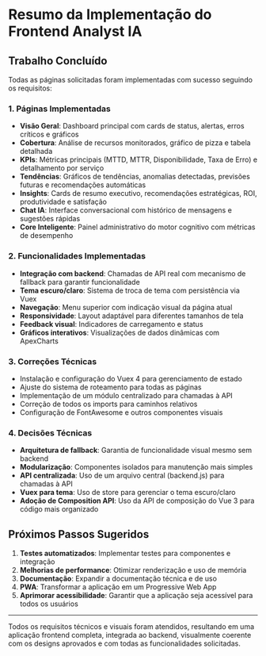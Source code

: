 # Resumo da Implementação do Frontend Analyst IA

## Trabalho Concluído

Todas as páginas solicitadas foram implementadas com sucesso seguindo os requisitos:

### 1. Páginas Implementadas

- **Visão Geral**: Dashboard principal com cards de status, alertas, erros críticos e gráficos
- **Cobertura**: Análise de recursos monitorados, gráfico de pizza e tabela detalhada
- **KPIs**: Métricas principais (MTTD, MTTR, Disponibilidade, Taxa de Erro) e detalhamento por serviço
- **Tendências**: Gráficos de tendências, anomalias detectadas, previsões futuras e recomendações automáticas
- **Insights**: Cards de resumo executivo, recomendações estratégicas, ROI, produtividade e satisfação
- **Chat IA**: Interface conversacional com histórico de mensagens e sugestões rápidas
- **Core Inteligente**: Painel administrativo do motor cognitivo com métricas de desempenho

### 2. Funcionalidades Implementadas

- **Integração com backend**: Chamadas de API real com mecanismo de fallback para garantir funcionalidade
- **Tema escuro/claro**: Sistema de troca de tema com persistência via Vuex
- **Navegação**: Menu superior com indicação visual da página atual
- **Responsividade**: Layout adaptável para diferentes tamanhos de tela
- **Feedback visual**: Indicadores de carregamento e status
- **Gráficos interativos**: Visualizações de dados dinâmicas com ApexCharts

### 3. Correções Técnicas

- Instalação e configuração do Vuex 4 para gerenciamento de estado
- Ajuste do sistema de roteamento para todas as páginas
- Implementação de um módulo centralizado para chamadas à API
- Correção de todos os imports para caminhos relativos
- Configuração de FontAwesome e outros componentes visuais

### 4. Decisões Técnicas

- **Arquitetura de fallback**: Garantia de funcionalidade visual mesmo sem backend
- **Modularização**: Componentes isolados para manutenção mais simples
- **API centralizada**: Uso de um arquivo central (backend.js) para chamadas à API
- **Vuex para tema**: Uso de store para gerenciar o tema escuro/claro
- **Adoção de Composition API**: Uso da API de composição do Vue 3 para código mais organizado

## Próximos Passos Sugeridos

1. **Testes automatizados**: Implementar testes para componentes e integração
2. **Melhorias de performance**: Otimizar renderização e uso de memória
3. **Documentação**: Expandir a documentação técnica e de uso
4. **PWA**: Transformar a aplicação em um Progressive Web App
5. **Aprimorar acessibilidade**: Garantir que a aplicação seja acessível para todos os usuários

---

Todos os requisitos técnicos e visuais foram atendidos, resultando em uma aplicação frontend completa, integrada ao backend, visualmente coerente com os designs aprovados e com todas as funcionalidades solicitadas.
